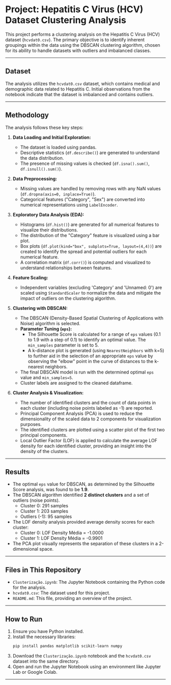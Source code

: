 # Project: Hepatitis C Virus (HCV) Dataset Clustering Analysis

This project performs a clustering analysis on the Hepatitis C Virus (HCV) dataset (`hcvdat0.csv`). The primary objective is to identify inherent groupings within the data using the DBSCAN clustering algorithm, chosen for its ability to handle datasets with outliers and imbalanced classes.

---

## Dataset

The analysis utilizes the `hcvdat0.csv` dataset, which contains medical and demographic data related to Hepatitis C. Initial observations from the notebook indicate that the dataset is imbalanced and contains outliers.

---

## Methodology

The analysis follows these key steps:

1.  **Data Loading and Initial Exploration:**
    * The dataset is loaded using pandas.
    * Descriptive statistics (`df.describe()`) are generated to understand the data distribution.
    * The presence of missing values is checked (`df.isna().sum()`, `df.isnull().sum()`).

2.  **Data Preprocessing:**
    * Missing values are handled by removing rows with any NaN values (`df.dropna(axis=0, inplace=True)`).
    * Categorical features ("Category", "Sex") are converted into numerical representations using `LabelEncoder`.

3.  **Exploratory Data Analysis (EDA):**
    * Histograms (`df.hist()`) are generated for all numerical features to visualize their distributions.
    * The distribution of the "Category" feature is visualized using a bar plot.
    * Box plots (`df.plot(kind="box", subplots=True, layout=(4,4))`) are created to identify the spread and potential outliers for each numerical feature.
    * A correlation matrix (`df.corr()`) is computed and visualized to understand relationships between features.

4.  **Feature Scaling:**
    * Independent variables (excluding 'Category' and 'Unnamed: 0') are scaled using `StandardScaler` to normalize the data and mitigate the impact of outliers on the clustering algorithm.

5.  **Clustering with DBSCAN:**
    * The DBSCAN (Density-Based Spatial Clustering of Applications with Noise) algorithm is selected.
    * **Parameter Tuning (`eps`):**
        * The Silhouette Score is calculated for a range of `eps` values (0.1 to 1.9 with a step of 0.1) to identify an optimal value. The `min_samples` parameter is set to 5.
        * A k-distance plot is generated (using `NearestNeighbors` with k=5) to further aid in the selection of an appropriate `eps` value by observing the "elbow" point in the curve of distances to the k-nearest neighbors.
    * The final DBSCAN model is run with the determined optimal `eps` value and `min_samples=5`.
    * Cluster labels are assigned to the cleaned dataframe.

6.  **Cluster Analysis & Visualization:**
    * The number of identified clusters and the count of data points in each cluster (including noise points labeled as -1) are reported.
    * Principal Component Analysis (PCA) is used to reduce the dimensionality of the scaled data to 2 components for visualization purposes.
    * The identified clusters are plotted using a scatter plot of the first two principal components.
    * Local Outlier Factor (LOF) is applied to calculate the average LOF density for each identified cluster, providing an insight into the density of the clusters.

---

## Results

* The optimal `eps` value for DBSCAN, as determined by the Silhouette Score analysis, was found to be **1.9**.
* The DBSCAN algorithm identified **2 distinct clusters** and a set of outliers (noise points).
    * Cluster 0: 291 samples
    * Cluster 1: 203 samples
    * Outliers (-1): 95 samples
* The LOF density analysis provided average density scores for each cluster:
    * Cluster 0: LOF Density Média = -1.0000
    * Cluster 1: LOF Density Média = -0.9901
* The PCA plot visually represents the separation of these clusters in a 2-dimensional space.

---

## Files in This Repository

* `Clusterização.ipynb`: The Jupyter Notebook containing the Python code for the analysis.
* `hcvdat0.csv`: The dataset used for this project.
* `README.md`: This file, providing an overview of the project.

---

## How to Run

1.  Ensure you have Python installed.
2.  Install the necessary libraries:
    ```bash
    pip install pandas matplotlib scikit-learn numpy
    ```
3.  Download the `Clusterização.ipynb` notebook and the `hcvdat0.csv` dataset into the same directory.
4.  Open and run the Jupyter Notebook using an environment like Jupyter Lab or Google Colab.

---
